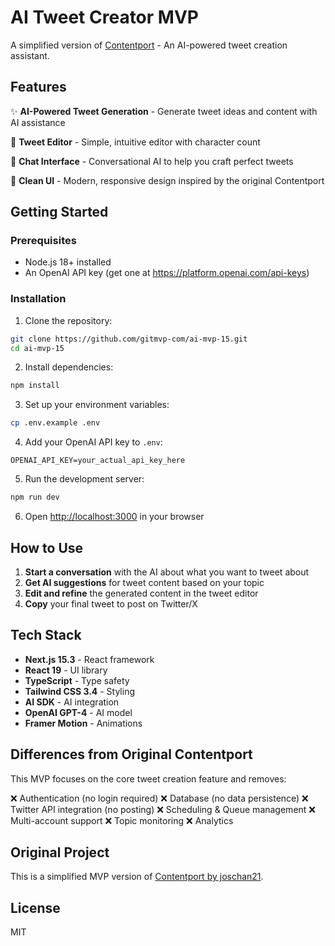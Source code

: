 # AI Tweet Creator MVP

A simplified version of [Contentport](https://github.com/joschan21/contentport) - An AI-powered tweet creation assistant.

## Features

✨ **AI-Powered Tweet Generation** - Generate tweet ideas and content with AI assistance

📝 **Tweet Editor** - Simple, intuitive editor with character count

💬 **Chat Interface** - Conversational AI to help you craft perfect tweets

🎨 **Clean UI** - Modern, responsive design inspired by the original Contentport

## Getting Started

### Prerequisites

- Node.js 18+ installed
- An OpenAI API key (get one at https://platform.openai.com/api-keys)

### Installation

1. Clone the repository:
```bash
git clone https://github.com/gitmvp-com/ai-mvp-15.git
cd ai-mvp-15
```

2. Install dependencies:
```bash
npm install
```

3. Set up your environment variables:
```bash
cp .env.example .env
```

4. Add your OpenAI API key to `.env`:
```
OPENAI_API_KEY=your_actual_api_key_here
```

5. Run the development server:
```bash
npm run dev
```

6. Open [http://localhost:3000](http://localhost:3000) in your browser

## How to Use

1. **Start a conversation** with the AI about what you want to tweet about
2. **Get AI suggestions** for tweet content based on your topic
3. **Edit and refine** the generated content in the tweet editor
4. **Copy** your final tweet to post on Twitter/X

## Tech Stack

- **Next.js 15.3** - React framework
- **React 19** - UI library
- **TypeScript** - Type safety
- **Tailwind CSS 3.4** - Styling
- **AI SDK** - AI integration
- **OpenAI GPT-4** - AI model
- **Framer Motion** - Animations

## Differences from Original Contentport

This MVP focuses on the core tweet creation feature and removes:

❌ Authentication (no login required)
❌ Database (no data persistence)
❌ Twitter API integration (no posting)
❌ Scheduling & Queue management
❌ Multi-account support
❌ Topic monitoring
❌ Analytics

## Original Project

This is a simplified MVP version of [Contentport by joschan21](https://github.com/joschan21/contentport).

## License

MIT
